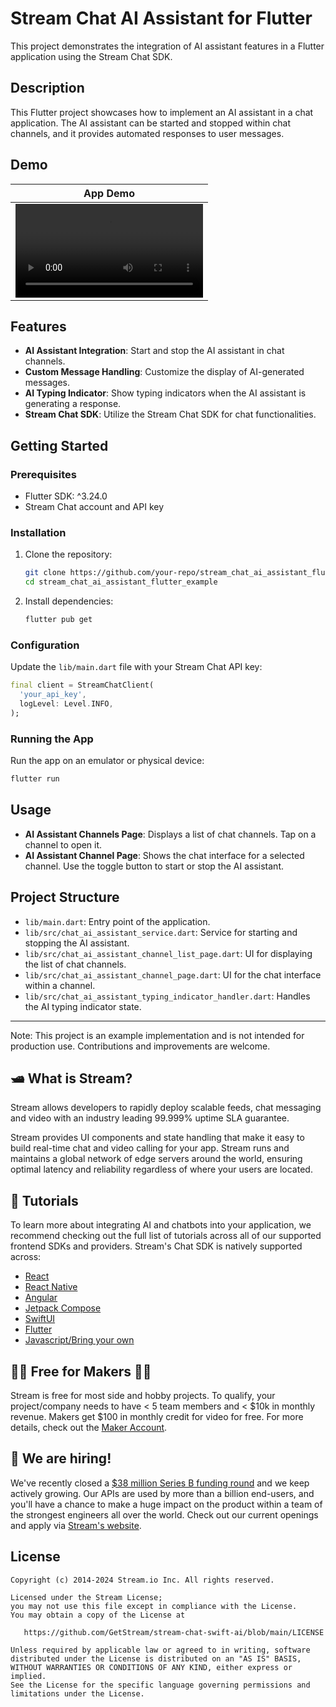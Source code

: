 # Stream Chat AI Assistant for Flutter

This project demonstrates the integration of AI assistant features in a Flutter application using
the Stream Chat SDK.

## Description

This Flutter project showcases how to implement an AI assistant in a chat application. The AI
assistant can be started and stopped within chat channels, and it provides automated responses to
user messages.

## Demo
| App Demo                                                                                      |
|-----------------------------------------------------------------------------------------------|
| <video src="https://github.com/user-attachments/assets/5c4ff0fc-e2d0-41ec-a825-6190fc481d2f"> |

## Features

- **AI Assistant Integration**: Start and stop the AI assistant in chat channels.
- **Custom Message Handling**: Customize the display of AI-generated messages.
- **AI Typing Indicator**: Show typing indicators when the AI assistant is generating a response.
- **Stream Chat SDK**: Utilize the Stream Chat SDK for chat functionalities.

## Getting Started

### Prerequisites

- Flutter SDK: ^3.24.0
- Stream Chat account and API key

### Installation

1. Clone the repository:
   ```sh
   git clone https://github.com/your-repo/stream_chat_ai_assistant_flutter_example.git
   cd stream_chat_ai_assistant_flutter_example
   ```

2. Install dependencies:
   ```sh
   flutter pub get
   ```

### Configuration

Update the `lib/main.dart` file with your Stream Chat API key:
   ```dart
   final client = StreamChatClient(
     'your_api_key',
     logLevel: Level.INFO,
   );
   ```

### Running the App

Run the app on an emulator or physical device:

```sh
flutter run
```

## Usage

- **AI Assistant Channels Page**: Displays a list of chat channels. Tap on a channel to open it.
- **AI Assistant Channel Page**: Shows the chat interface for a selected channel. Use the toggle
  button to start or stop the AI assistant.

## Project Structure

- `lib/main.dart`: Entry point of the application.
- `lib/src/chat_ai_assistant_service.dart`: Service for starting and stopping the AI assistant.
- `lib/src/chat_ai_assistant_channel_list_page.dart`: UI for displaying the list of chat channels.
- `lib/src/chat_ai_assistant_channel_page.dart`: UI for the chat interface within a channel.
- `lib/src/chat_ai_assistant_typing_indicator_handler.dart`: Handles the AI typing indicator state.

---

Note: This project is an example implementation and is not intended for production use.
Contributions and improvements are welcome.

## 🛥 What is Stream?

Stream allows developers to rapidly deploy scalable feeds, chat messaging and video with an industry
leading 99.999% uptime SLA guarantee.

Stream provides UI components and state handling that make it easy to build real-time chat and video
calling for your app. Stream runs and maintains a global network of edge servers around the world,
ensuring optimal latency and reliability regardless of where your users are located.

## 📕 Tutorials

To learn more about integrating AI and chatbots into your application, we recommend checking out the
full list of tutorials across all of our supported frontend SDKs and providers. Stream's Chat SDK is
natively supported across:

* [React](https://getstream.io/chat/react-chat/tutorial/)
* [React Native](https://getstream.io/chat/react-native-chat/tutorial/)
* [Angular](https://getstream.io/chat/angular/tutorial/)
* [Jetpack Compose](https://getstream.io/tutorials/android-chat/)
* [SwiftUI](https://getstream.io/tutorials/ios-chat/)
* [Flutter](https://getstream.io/chat/flutter/tutorial/)
* [Javascript/Bring your own](https://getstream.io/chat/docs/javascript/)

## 👩‍💻 Free for Makers 👨‍💻

Stream is free for most side and hobby projects. To qualify, your project/company needs to have < 5
team members and < $10k in monthly revenue. Makers get $100 in monthly credit for video for free.
For more details, check out
the [Maker Account](https://getstream.io/maker-account?utm_source=Github&utm_medium=Github_Repo_Content&utm_content=Developer&utm_campaign=Github_Swift_AI_SDK&utm_term=DevRelOss).

## 💼 We are hiring!

We've recently closed
a [\$38 million Series B funding round](https://techcrunch.com/2021/03/04/stream-raises-38m-as-its-chat-and-activity-feed-apis-power-communications-for-1b-users/)
and we keep actively growing.
Our APIs are used by more than a billion end-users, and you'll have a chance to make a huge impact
on the product within a team of the strongest engineers all over the world.
Check out our current openings and apply via [Stream's website](https://getstream.io/team/#jobs).

## License

```
Copyright (c) 2014-2024 Stream.io Inc. All rights reserved.

Licensed under the Stream License;
you may not use this file except in compliance with the License.
You may obtain a copy of the License at

   https://github.com/GetStream/stream-chat-swift-ai/blob/main/LICENSE

Unless required by applicable law or agreed to in writing, software
distributed under the License is distributed on an "AS IS" BASIS,
WITHOUT WARRANTIES OR CONDITIONS OF ANY KIND, either express or implied.
See the License for the specific language governing permissions and
limitations under the License.
```